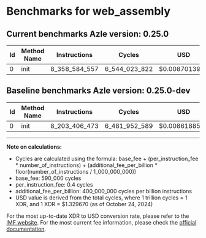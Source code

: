 # Benchmarks for web_assembly

## Current benchmarks Azle version: 0.25.0

| Id  | Method Name | Instructions  | Cycles        | USD           | USD/Million Calls | Change                                |
| --- | ----------- | ------------- | ------------- | ------------- | ----------------- | ------------------------------------- |
| 0   | init        | 8_358_584_557 | 6_544_023_822 | $0.0087013922 | $8_701.39         | <font color="red">+155_178_084</font> |

## Baseline benchmarks Azle version: 0.25.0-dev

| Id  | Method Name | Instructions  | Cycles        | USD           | USD/Million Calls |
| --- | ----------- | ------------- | ------------- | ------------- | ----------------- |
| 0   | init        | 8_203_406_473 | 6_481_952_589 | $0.0086188579 | $8_618.85         |

---

**Note on calculations:**

- Cycles are calculated using the formula: base_fee + (per_instruction_fee \* number_of_instructions) + (additional_fee_per_billion \* floor(number_of_instructions / 1_000_000_000))
- base_fee: 590_000 cycles
- per_instruction_fee: 0.4 cycles
- additional_fee_per_billion: 400_000_000 cycles per billion instructions
- USD value is derived from the total cycles, where 1 trillion cycles = 1 XDR, and 1 XDR = $1.329670 (as of October 24, 2024)

For the most up-to-date XDR to USD conversion rate, please refer to the [IMF website](https://www.imf.org/external/np/fin/data/rms_sdrv.aspx).
For the most current fee information, please check the [official documentation](https://internetcomputer.org/docs/current/developer-docs/gas-cost#execution).
